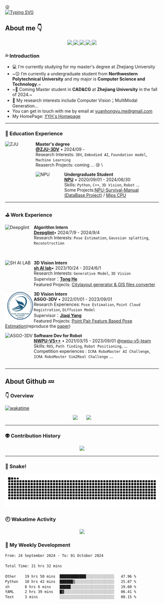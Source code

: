 :stuck_out_tongue_winking_eye:  
[![Typing SVG](https://readme-typing-svg.demolab.com?font=Fira+Code&pause=1000&color=000000&random=false&width=435&lines=This+is+Yuanhong+Yu;welcome+to+my+github+page)](https://git.io/typing-svg)
## About me :point_down:
<p align="center">
  <a href="https://github.com/dadwadw233">
    <img src="https://badges.strrl.dev/visits/dadwadw233/dadwadw233?style=flat-square&color=black&logo=github">
  </a>
  <a href="https://github.com/dadwadw233">
    <img src="https://badges.strrl.dev/years/dadwadw233?style=flat-square&color=black&logo=github">
  </a>
  <a href="https://github.com/dadwadw233?tab=repositories">
    <img src="https://badges.strrl.dev/repos/dadwadw233?style=flat-square&color=black&logo=github">
  </a>
  <a href="https://gist.github.com/dadwadw233">
    <img src="https://badges.strrl.dev/gists/dadwadw233?style=flat-square&color=black&logo=github">
  </a>
  <a href="https://github.com/dadwadw233">
    <img src="https://badges.strrl.dev/commits/monthly/dadwadw233?style=flat-square&color=black&logo=github">
  </a>
</p>

### :sweat_drops: Introduction

- 💻 I'm currently studying for my master's degree at Zhejiang University
- ~:wink: I’m currently a undergraduate student from **Northwestern Polytechnical University** and my major is **Computer Science and Technology**.~
- ~:baby: Coming Master student in **CAD&CG** at **Zhejiang University** in the fall of 2024.~
- 🌱 My research interests include Computer Vision；MultiModal Generation...
- You can get in touch with me by email at [yuanhongyu.me@gmail.com](mailto:yuanhongyu.me@gmail.com)
- My HomePage: [YYH`s Homepage](https://yuanhongyu.xyz/)

---

### 📗 Education Experience

[<img align="left" height="100px" width="100px" alt="ZJU" src="https://upload.wikimedia.org/wikipedia/zh/thumb/1/16/Zhejiang_University_Logo.svg/400px-Zhejiang_University_Logo.svg.png"/>](https://www.zju.edu.cn/)

**Master's degree** \
[**@ZJU-3DV**](https://github.com/zju3dv) • 2024/09 -  \
Research Interests: `3DV`, `Embodied AI`, `Foundation model`, `Machine Learning`  \
Reaserch Projects: coming ... 😢 \

[<img align="left" height="94px" width="94px" alt="NPU" src="https://upload.wikimedia.org/wikipedia/zh/thumb/a/ac/Northwestern_Polytechnical_University_badge.svg/1200px-Northwestern_Polytechnical_University_badge.svg.png"/>](https://www.nwpu.edu.cn/)

**Undergraduate Student** \
[**NPU**](https://www.nwpu.edu.cn/) • 2020/09/01 - 2024/06/30 \
Skills: `Python`, `C++`, `3D Vision`, `Robot` ...\
Some Projects:[NPU-Survival-Manual (DataBase Project)](https://github.com/dadwadw233/NPU-Survival-Manual) / [Mips CPU](https://github.com/dadwadw233/MIPS-CPU) 
<br/>

---

### ⛳ Work Experience

[<img align="left" height="94px" width="94px" alt="Deepglint" src="https://avatars.githubusercontent.com/u/6396104?s=200&v=4"/>](https://github.com/deepglint)

**Algorithm Intern** \
[**Deepglint**](https://www.deepglint.com/)• 2024/7/9 - 2024/9/4 \
Research Interests: `Pose Estimation`, `Gaussian splatting`, `Reconstruction`  \
<br>
<br>

[<img align="left" height="94px" width="94px" alt="SH AI LAB" src="https://moka-public.oss-cn-beijing.aliyuncs.com/pjlab/89c3c7e0e15a466fb6370933055d2de7.jpg"/>](https://www.shlab.org.cn/)

**3D Vision Intern** \
[**sh AI lab**](https://www.shlab.org.cn/)• 2023/10/24 - 2024/6/1 \
Research Interests: `Generative Model`, `3D Vision`  \
Supervisor：[**Tong He**](https://tonghe90.github.io/) \
Featured Projects: [Citylayout generator & GIS files converter](https://github.com/dadwadw233/CityLayout)
<br>

[<img align="left" height="94px" width="94px" alt="ASGO-3DV" src="./asset/icon/ASGO.png"/>](https://www.nwpu.edu.cn/)

**3D Vision Intern** \
**ASGO-3DV** • 2022/01/01 - 2023/09/01 \
Research Experiences: `Pose Estimation`, `Point Cloud Registration`, `Diffusion Model`  \
Supervisor：[**Jiaqi Yang**](https://yangjiaqihomepage.github.io/) \
Featured Projects: [Point Pair Feature Based Pose Estimation](https://github.com/dadwadw233/Central_Voting_PPF)(reproduce the [paper](https://ieeexplore.ieee.org/document/9429889)) 
<br>

[<img align="left" height="94px" width="94px" alt="ASGO-3DV" src="https://avatars.githubusercontent.com/u/50800033?s=200&v=4"/>](https://npuv5pp.github.io/V5Tutorial/)
**Software Dev for Robot** \
[**NWPU-V5++**](https://npuv5pp.github.io/V5Tutorial/) • 2021/03/15 - 2023/09/01  @[nwpu-v5-team](https://github.com/nwpu-v5-team) \
Skills: `ROS`, `Path finding`, `Robot Positioning`, ... \
Competition experiences : `ICRA RoboMaster AI Challenge`, `ICRA RoboMaster Sim2Real Challenge` ... \
<br>

---
## About Github :zzz:
### :point_down: Overview
[![wakatime](https://wakatime.com/badge/user/323402a1-bedf-4563-9d3c-6d8a3682f2bb.svg)](https://wakatime.com/@323402a1-bedf-4563-9d3c-6d8a3682f2bb)  

<div align="center">
<span>  </span>
<img height="170px" src="https://github-readme-stats.vercel.app/api?username=dadwadw233&count_private=true&include_all_commits=true" /><span>  </span><img height="170px" src="https://github-readme-stats.vercel.app/api/top-langs/?username=dadwadw233&layout=compact&langs_count=8" />
<span>  </span>
</div>

---

### :alien: Contribution History
<div align="center">
    <img  src="https://github-readme-streak-stats.herokuapp.com/?user=dadwadw233&theme=hightcontrast" />
</div>

--- 

### :snake: Snake!
<div align="center"><img src="https://raw.githubusercontent.com/dadwadw233/dadwadw233/output/github-contribution-grid-snake.svg" ></div>


### 🕘 Wakatime Activity
<div align="center">

<img src="https://wakatime.com/share/@323402a1-bedf-4563-9d3c-6d8a3682f2bb/72734eac-e2de-4cf2-97ec-105b52bdbd88.svg"></img>

</div>

### :muscle: My Weekly Development
<!--START_SECTION:waka-->

```txt
From: 24 September 2024 - To: 01 October 2024

Total Time: 21 hrs 32 mins

Other    19 hrs 50 mins  ████████████░░░░░░░░░░░░░   47.96 %
Python   10 hrs 42 mins  ██████▒░░░░░░░░░░░░░░░░░░   25.87 %
sh       8 hrs 6 mins    █████░░░░░░░░░░░░░░░░░░░░   19.60 %
YAML     2 hrs 39 mins   █▓░░░░░░░░░░░░░░░░░░░░░░░   06.41 %
Text     3 mins          ░░░░░░░░░░░░░░░░░░░░░░░░░   00.15 %
```

<!--END_SECTION:waka-->
